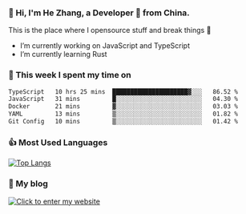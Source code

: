 ### 👋 Hi, I'm He Zhang, a Developer 🚀 from China.

This is the place where I opensource stuff and break things :rofl:

- I’m currently working on JavaScript and TypeScript
- I’m currently learning Rust

### 💪 This week I spent my time on 
<!--START_SECTION:waka-->

```txt
TypeScript   10 hrs 25 mins  █████████████████████▓░░░   86.52 %
JavaScript   31 mins         █░░░░░░░░░░░░░░░░░░░░░░░░   04.30 %
Docker       21 mins         ▓░░░░░░░░░░░░░░░░░░░░░░░░   03.03 %
YAML         13 mins         ▒░░░░░░░░░░░░░░░░░░░░░░░░   01.82 %
Git Config   10 mins         ▒░░░░░░░░░░░░░░░░░░░░░░░░   01.42 %
```

<!--END_SECTION:waka-->

### 👍 Most Used Languages
[![Top Langs](https://github-readme-stats.vercel.app/api/top-langs/?username=zhanghecool&layout=compact)](https://zhanghe.cool)

### 🌈 My blog 
[![Click to enter my website](https://cdn.jsdelivr.net/gh/zhanghecool/assets/images/gif/zhanghecools.gif)](https://zhanghe.cool)
